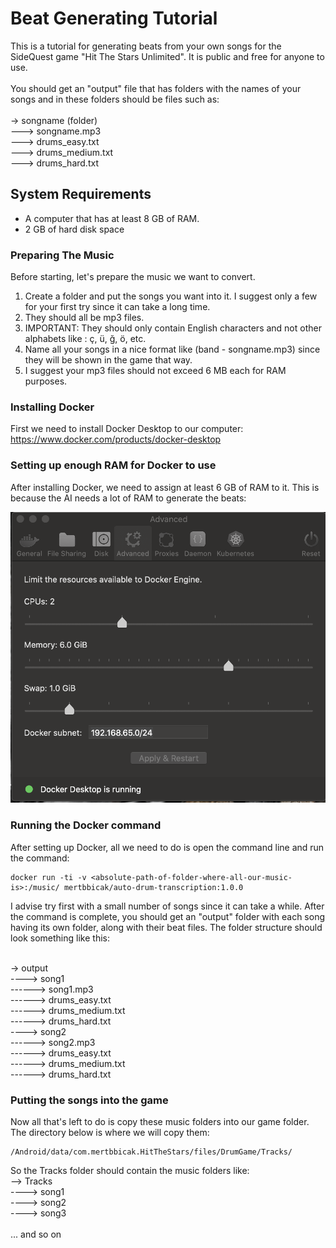 # Beat Generating Tutorial

This is a tutorial for generating beats from your own songs for the SideQuest game "Hit The Stars Unlimited". It is public and free for anyone to use. 
<br><br>
You should get an "output" file that has folders with the names of your songs and in these folders should be files such as:
<br><br>
-> songname (folder)
<br>
---> songname.mp3
<br>
---> drums_easy.txt
<br>
---> drums_medium.txt
<br>
---> drums_hard.txt
<br>

## System Requirements

- A computer that has at least 8 GB of RAM.
- 2 GB of hard disk space

### Preparing The Music

Before starting, let's prepare the music we want to convert.

1) Create a folder and put the songs you want into it. I suggest only a few for your first try since it can take a long time.
2) They should all be mp3 files.
3) IMPORTANT: They should only contain English characters and not other alphabets like : ç, ü, ğ, ö, etc.
4) Name all your songs in a nice format like (band - songname.mp3) since they will be shown in the game that way.
5) I suggest your mp3 files should not exceed 6 MB each for RAM purposes.

### Installing Docker

First we need to install Docker Desktop to our computer:
<br>
https://www.docker.com/products/docker-desktop

### Setting up enough RAM for Docker to use

After installing Docker, we need to assign at least 6 GB of RAM to it. This is because the AI needs a lot of RAM to generate the beats:

![Alt text](dockerSettings.png?raw=true)

### Running the Docker command

After setting up Docker, all we need to do is open the command line and run the command:
```
docker run -ti -v <absolute-path-of-folder-where-all-our-music-is>:/music/ mertbbicak/auto-drum-transcription:1.0.0
```
I advise try first with a small number of songs since it can take a while. After the command is complete, you should get an "output" folder with each song having its own folder, along with their beat files. The folder structure should look something like this:
<br><br>

-> output
<br>
----> song1
<br>
------> song1.mp3
<br>
------> drums_easy.txt
<br>
------> drums_medium.txt
<br>
------> drums_hard.txt
<br>
----> song2
<br>
------> song2.mp3
<br>
------> drums_easy.txt
<br>
------> drums_medium.txt
<br>
------> drums_hard.txt

### Putting the songs into the game

Now all that's left to do is copy these music folders into our game folder. The directory below is where we will copy them:
```
/Android/data/com.mertbbicak.HitTheStars/files/DrumGame/Tracks/
```
So the Tracks folder should contain the music folders like:
<br>
--> Tracks
<br>
----> song1
<br>
----> song2
<br>
----> song3
<br>
<br>
... and so on

